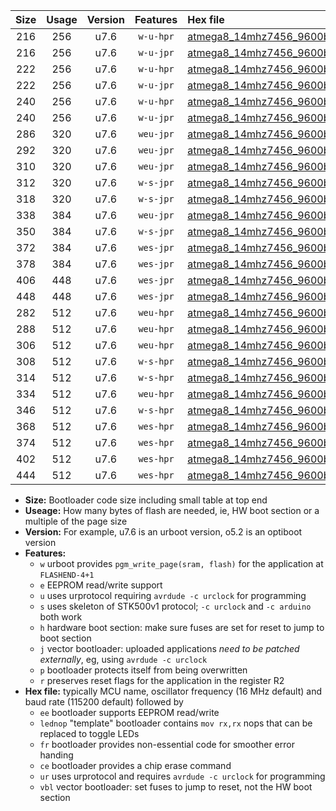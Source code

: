 |Size|Usage|Version|Features|Hex file|
|:-:|:-:|:-:|:-:|:--|
|216|256|u7.6|`w-u-hpr`|[atmega8_14mhz7456_9600bps_ur.hex](https://raw.githubusercontent.com/stefanrueger/urboot/main//atmega8_14mhz7456_9600bps_ur.hex)|
|216|256|u7.6|`w-u-jpr`|[atmega8_14mhz7456_9600bps_ur_vbl.hex](https://raw.githubusercontent.com/stefanrueger/urboot/main//atmega8_14mhz7456_9600bps_ur_vbl.hex)|
|222|256|u7.6|`w-u-hpr`|[atmega8_14mhz7456_9600bps_lednop_ur.hex](https://raw.githubusercontent.com/stefanrueger/urboot/main//atmega8_14mhz7456_9600bps_lednop_ur.hex)|
|222|256|u7.6|`w-u-jpr`|[atmega8_14mhz7456_9600bps_lednop_ur_vbl.hex](https://raw.githubusercontent.com/stefanrueger/urboot/main//atmega8_14mhz7456_9600bps_lednop_ur_vbl.hex)|
|240|256|u7.6|`w-u-hpr`|[atmega8_14mhz7456_9600bps_lednop_fr_ur.hex](https://raw.githubusercontent.com/stefanrueger/urboot/main//atmega8_14mhz7456_9600bps_lednop_fr_ur.hex)|
|240|256|u7.6|`w-u-jpr`|[atmega8_14mhz7456_9600bps_lednop_fr_ur_vbl.hex](https://raw.githubusercontent.com/stefanrueger/urboot/main//atmega8_14mhz7456_9600bps_lednop_fr_ur_vbl.hex)|
|286|320|u7.6|`weu-jpr`|[atmega8_14mhz7456_9600bps_ee_ur_vbl.hex](https://raw.githubusercontent.com/stefanrueger/urboot/main//atmega8_14mhz7456_9600bps_ee_ur_vbl.hex)|
|292|320|u7.6|`weu-jpr`|[atmega8_14mhz7456_9600bps_ee_lednop_ur_vbl.hex](https://raw.githubusercontent.com/stefanrueger/urboot/main//atmega8_14mhz7456_9600bps_ee_lednop_ur_vbl.hex)|
|310|320|u7.6|`weu-jpr`|[atmega8_14mhz7456_9600bps_ee_lednop_fr_ur_vbl.hex](https://raw.githubusercontent.com/stefanrueger/urboot/main//atmega8_14mhz7456_9600bps_ee_lednop_fr_ur_vbl.hex)|
|312|320|u7.6|`w-s-jpr`|[atmega8_14mhz7456_9600bps_vbl.hex](https://raw.githubusercontent.com/stefanrueger/urboot/main//atmega8_14mhz7456_9600bps_vbl.hex)|
|318|320|u7.6|`w-s-jpr`|[atmega8_14mhz7456_9600bps_lednop_vbl.hex](https://raw.githubusercontent.com/stefanrueger/urboot/main//atmega8_14mhz7456_9600bps_lednop_vbl.hex)|
|338|384|u7.6|`weu-jpr`|[atmega8_14mhz7456_9600bps_ee_lednop_fr_ce_ur_vbl.hex](https://raw.githubusercontent.com/stefanrueger/urboot/main//atmega8_14mhz7456_9600bps_ee_lednop_fr_ce_ur_vbl.hex)|
|350|384|u7.6|`w-s-jpr`|[atmega8_14mhz7456_9600bps_lednop_fr_vbl.hex](https://raw.githubusercontent.com/stefanrueger/urboot/main//atmega8_14mhz7456_9600bps_lednop_fr_vbl.hex)|
|372|384|u7.6|`wes-jpr`|[atmega8_14mhz7456_9600bps_ee_vbl.hex](https://raw.githubusercontent.com/stefanrueger/urboot/main//atmega8_14mhz7456_9600bps_ee_vbl.hex)|
|378|384|u7.6|`wes-jpr`|[atmega8_14mhz7456_9600bps_ee_lednop_vbl.hex](https://raw.githubusercontent.com/stefanrueger/urboot/main//atmega8_14mhz7456_9600bps_ee_lednop_vbl.hex)|
|406|448|u7.6|`wes-jpr`|[atmega8_14mhz7456_9600bps_ee_lednop_fr_vbl.hex](https://raw.githubusercontent.com/stefanrueger/urboot/main//atmega8_14mhz7456_9600bps_ee_lednop_fr_vbl.hex)|
|448|448|u7.6|`wes-jpr`|[atmega8_14mhz7456_9600bps_ee_lednop_fr_ce_vbl.hex](https://raw.githubusercontent.com/stefanrueger/urboot/main//atmega8_14mhz7456_9600bps_ee_lednop_fr_ce_vbl.hex)|
|282|512|u7.6|`weu-hpr`|[atmega8_14mhz7456_9600bps_ee_ur.hex](https://raw.githubusercontent.com/stefanrueger/urboot/main//atmega8_14mhz7456_9600bps_ee_ur.hex)|
|288|512|u7.6|`weu-hpr`|[atmega8_14mhz7456_9600bps_ee_lednop_ur.hex](https://raw.githubusercontent.com/stefanrueger/urboot/main//atmega8_14mhz7456_9600bps_ee_lednop_ur.hex)|
|306|512|u7.6|`weu-hpr`|[atmega8_14mhz7456_9600bps_ee_lednop_fr_ur.hex](https://raw.githubusercontent.com/stefanrueger/urboot/main//atmega8_14mhz7456_9600bps_ee_lednop_fr_ur.hex)|
|308|512|u7.6|`w-s-hpr`|[atmega8_14mhz7456_9600bps.hex](https://raw.githubusercontent.com/stefanrueger/urboot/main//atmega8_14mhz7456_9600bps.hex)|
|314|512|u7.6|`w-s-hpr`|[atmega8_14mhz7456_9600bps_lednop.hex](https://raw.githubusercontent.com/stefanrueger/urboot/main//atmega8_14mhz7456_9600bps_lednop.hex)|
|334|512|u7.6|`weu-hpr`|[atmega8_14mhz7456_9600bps_ee_lednop_fr_ce_ur.hex](https://raw.githubusercontent.com/stefanrueger/urboot/main//atmega8_14mhz7456_9600bps_ee_lednop_fr_ce_ur.hex)|
|346|512|u7.6|`w-s-hpr`|[atmega8_14mhz7456_9600bps_lednop_fr.hex](https://raw.githubusercontent.com/stefanrueger/urboot/main//atmega8_14mhz7456_9600bps_lednop_fr.hex)|
|368|512|u7.6|`wes-hpr`|[atmega8_14mhz7456_9600bps_ee.hex](https://raw.githubusercontent.com/stefanrueger/urboot/main//atmega8_14mhz7456_9600bps_ee.hex)|
|374|512|u7.6|`wes-hpr`|[atmega8_14mhz7456_9600bps_ee_lednop.hex](https://raw.githubusercontent.com/stefanrueger/urboot/main//atmega8_14mhz7456_9600bps_ee_lednop.hex)|
|402|512|u7.6|`wes-hpr`|[atmega8_14mhz7456_9600bps_ee_lednop_fr.hex](https://raw.githubusercontent.com/stefanrueger/urboot/main//atmega8_14mhz7456_9600bps_ee_lednop_fr.hex)|
|444|512|u7.6|`wes-hpr`|[atmega8_14mhz7456_9600bps_ee_lednop_fr_ce.hex](https://raw.githubusercontent.com/stefanrueger/urboot/main//atmega8_14mhz7456_9600bps_ee_lednop_fr_ce.hex)|

- **Size:** Bootloader code size including small table at top end
- **Useage:** How many bytes of flash are needed, ie, HW boot section or a multiple of the page size
- **Version:** For example, u7.6 is an urboot version, o5.2 is an optiboot version
- **Features:**
  + `w` urboot provides `pgm_write_page(sram, flash)` for the application at `FLASHEND-4+1`
  + `e` EEPROM read/write support
  + `u` uses urprotocol requiring `avrdude -c urclock` for programming
  + `s` uses skeleton of STK500v1 protocol; `-c urclock` and `-c arduino` both work
  + `h` hardware boot section: make sure fuses are set for reset to jump to boot section
  + `j` vector bootloader: uploaded applications *need to be patched externally*, eg, using `avrdude -c urclock`
  + `p` bootloader protects itself from being overwritten
  + `r` preserves reset flags for the application in the register R2
- **Hex file:** typically MCU name, oscillator frequency (16 MHz default) and baud rate (115200 default) followed by
  + `ee` bootloader supports EEPROM read/write
  + `lednop` "template" bootloader contains `mov rx,rx` nops that can be replaced to toggle LEDs
  + `fr` bootloader provides non-essential code for smoother error handing
  + `ce` bootloader provides a chip erase command
  + `ur` uses urprotocol and requires `avrdude -c urclock` for programming
  + `vbl` vector bootloader: set fuses to jump to reset, not the HW boot section

